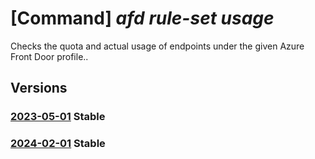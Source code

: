 # [Command] _afd rule-set usage_

Checks the quota and actual usage of endpoints under the given Azure Front Door profile..

## Versions

### [2023-05-01](/Resources/mgmt-plane/L3N1YnNjcmlwdGlvbnMve30vcmVzb3VyY2Vncm91cHMve30vcHJvdmlkZXJzL21pY3Jvc29mdC5jZG4vcHJvZmlsZXMve30vcnVsZXNldHMve30vdXNhZ2Vz/2023-05-01.xml) **Stable**

<!-- mgmt-plane /subscriptions/{}/resourcegroups/{}/providers/microsoft.cdn/profiles/{}/rulesets/{}/usages 2023-05-01 -->

### [2024-02-01](/Resources/mgmt-plane/L3N1YnNjcmlwdGlvbnMve30vcmVzb3VyY2Vncm91cHMve30vcHJvdmlkZXJzL21pY3Jvc29mdC5jZG4vcHJvZmlsZXMve30vcnVsZXNldHMve30vdXNhZ2Vz/2024-02-01.xml) **Stable**

<!-- mgmt-plane /subscriptions/{}/resourcegroups/{}/providers/microsoft.cdn/profiles/{}/rulesets/{}/usages 2024-02-01 -->
